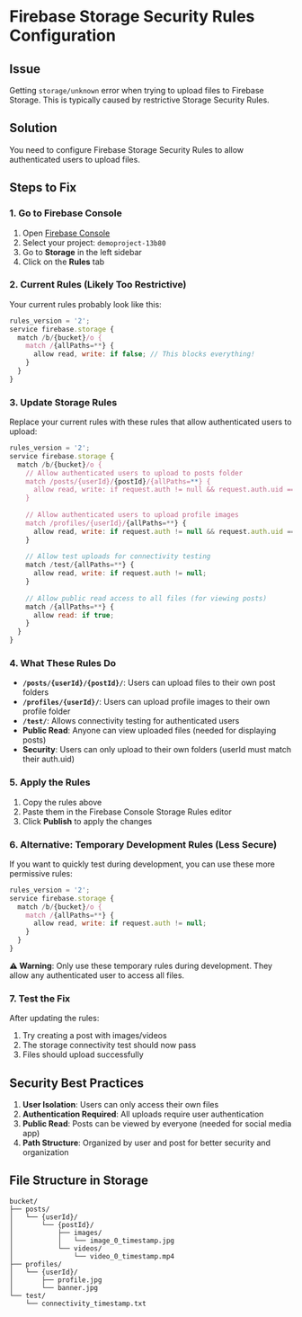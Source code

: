 # Firebase Storage Security Rules Configuration

## Issue
Getting `storage/unknown` error when trying to upload files to Firebase Storage. This is typically caused by restrictive Storage Security Rules.

## Solution
You need to configure Firebase Storage Security Rules to allow authenticated users to upload files.

## Steps to Fix

### 1. Go to Firebase Console
1. Open [Firebase Console](https://console.firebase.google.com/)
2. Select your project: `demoproject-13b80`
3. Go to **Storage** in the left sidebar
4. Click on the **Rules** tab

### 2. Current Rules (Likely Too Restrictive)
Your current rules probably look like this:
```javascript
rules_version = '2';
service firebase.storage {
  match /b/{bucket}/o {
    match /{allPaths=**} {
      allow read, write: if false; // This blocks everything!
    }
  }
}
```

### 3. Update Storage Rules
Replace your current rules with these rules that allow authenticated users to upload:

```javascript
rules_version = '2';
service firebase.storage {
  match /b/{bucket}/o {
    // Allow authenticated users to upload to posts folder
    match /posts/{userId}/{postId}/{allPaths=**} {
      allow read, write: if request.auth != null && request.auth.uid == userId;
    }
    
    // Allow authenticated users to upload profile images
    match /profiles/{userId}/{allPaths=**} {
      allow read, write: if request.auth != null && request.auth.uid == userId;
    }
    
    // Allow test uploads for connectivity testing
    match /test/{allPaths=**} {
      allow read, write: if request.auth != null;
    }
    
    // Allow public read access to all files (for viewing posts)
    match /{allPaths=**} {
      allow read: if true;
    }
  }
}
```

### 4. What These Rules Do

- **`/posts/{userId}/{postId}/`**: Users can upload files to their own post folders
- **`/profiles/{userId}/`**: Users can upload profile images to their own profile folder
- **`/test/`**: Allows connectivity testing for authenticated users
- **Public Read**: Anyone can view uploaded files (needed for displaying posts)
- **Security**: Users can only upload to their own folders (userId must match their auth.uid)

### 5. Apply the Rules
1. Copy the rules above
2. Paste them in the Firebase Console Storage Rules editor
3. Click **Publish** to apply the changes

### 6. Alternative: Temporary Development Rules (Less Secure)
If you want to quickly test during development, you can use these more permissive rules:

```javascript
rules_version = '2';
service firebase.storage {
  match /b/{bucket}/o {
    match /{allPaths=**} {
      allow read, write: if request.auth != null;
    }
  }
}
```

**⚠️ Warning**: Only use these temporary rules during development. They allow any authenticated user to access all files.

### 7. Test the Fix
After updating the rules:
1. Try creating a post with images/videos
2. The storage connectivity test should now pass
3. Files should upload successfully

## Security Best Practices

1. **User Isolation**: Users can only access their own files
2. **Authentication Required**: All uploads require user authentication
3. **Public Read**: Posts can be viewed by everyone (needed for social media app)
4. **Path Structure**: Organized by user and post for better security and organization

## File Structure in Storage
```
bucket/
├── posts/
│   └── {userId}/
│       └── {postId}/
│           ├── images/
│           │   └── image_0_timestamp.jpg
│           └── videos/
│               └── video_0_timestamp.mp4
├── profiles/
│   └── {userId}/
│       ├── profile.jpg
│       └── banner.jpg
└── test/
    └── connectivity_timestamp.txt
``` 